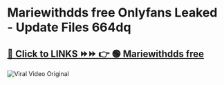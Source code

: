 
 # Mariewithdds free Onlyfans Leaked - Update Files 664dq

## <h2><a href="https://clipsfans.com/Mariewithdds_free&ref=git">🔗 Click to LINKS ⏩⏩ 👉 🟢 Mariewithdds free </a></h2>

<a href="https://clipsfans.com/Mariewithdds_free&ref=git" rel="nofollow" data-target="animated-image.originalLink"><img src="https://i.ibb.co.com/xMMVF88/686577567.gif" alt="Viral Video Original" style="max-width: 100%; display: inline-block;" data-target="animated-image.originalImage"></a>

